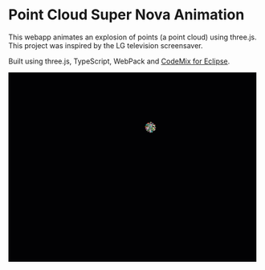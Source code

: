 # Point Cloud Super Nova Animation

This webapp animates an explosion of points (a point cloud) using three.js. This project was inspired by the LG television screensaver.    

Built using three.js, TypeScript, WebPack and [CodeMix for Eclipse](https://www.genuitec.com/products/codemix/).

![Point cloud burst requires webgl support](pointcloudburstanimated.gif)


